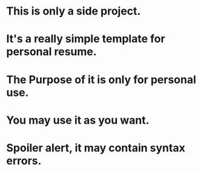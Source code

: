 # This is only a side project.
# It's a really simple template for personal resume.
# The Purpose of it is only for personal use.
# You may use it as you want.
# Spoiler alert, it may contain syntax errors.
